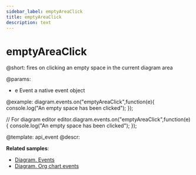 ```yaml
---
sidebar_label: emptyAreaClick
title: emptyAreaClick
description: text
---
```


# emptyAreaClick

@short: fires on clicking an empty space in the current diagram area
    
@params:
- e			Event		a native event object	

@example:
diagram.events.on("emptyAreaClick",function(e){
	console.log("An empty space has been clicked");
});

// For diagram editor
editor.diagram.events.on("emptyAreaClick",function(e){
	console.log("An empty space has been clicked");
});

@template: api_event
@descr:

**Related samples**:
- [Diagram. Events](https://snippet.dhtmlx.com/7h2hgb3g)
- [Diagram. Org chart events](https://snippet.dhtmlx.com/l38pct7c)
